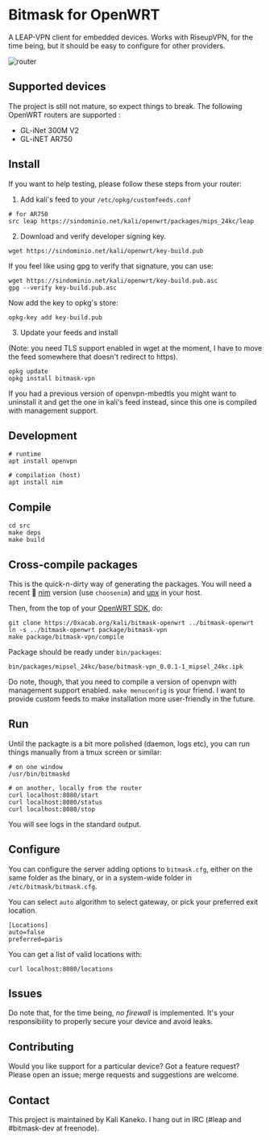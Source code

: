 # Bitmask for OpenWRT

A LEAP-VPN client for embedded devices. Works with RiseupVPN, for the time
being, but it should be easy to configure for other providers.

![router](https://0xacab.org/kali/bitmask-openwrt/-/raw/master/docs/router.png)

## Supported devices

The project is still not mature, so expect things to break. The following OpenWRT routers are supported :

* GL-iNet 300M V2
* GL-iNET AR750


## Install

If you want to help testing, please follow these steps from your router:

1. Add kali's feed to your `/etc/opkg/customfeeds.conf`

```
# for AR750
src leap https://sindominio.net/kali/openwrt/packages/mips_24kc/leap
```

2. Download and verify developer signing key.

```
wget https://sindominio.net/kali/openwrt/key-build.pub
```

If you feel like using gpg to verify that signature, you can use:

```
wget https://sindominio.net/kali/openwrt/key-build.pub.asc
gpg --verify key-build.pub.asc
```

Now add the key to opkg's store:

```
opkg-key add key-build.pub
```

3. Update your feeds and install

(Note: you need TLS support enabled in wget at the moment, I have to move the feed somewhere that doesn't redirect to https).

```
opkg update
opkg install bitmask-vpn
```

If you had a previous version of openvpn-mbedtls you might want to uninstall it and get the one in kali's feed instead, since this one is compiled with management support.


## Development

```
# runtime
apt install openvpn

# compilation (host)
apt install nim
```

## Compile

```
cd src
make deps
make build
```

## Cross-compile packages

This is the quick-n-dirty way of generating the packages.
You will need a recent 👑 [nim](https://nim-lang.org/) version (use `choosenim`) and [upx](https://upx.github.io/) in your host.

Then, from the top of your [OpenWRT SDK](https://github.com/openwrt/openwrt/), do:

```
git clone https://0xacab.org/kali/bitmask-openwrt ../bitmask-openwrt
ln -s ../bitmask-openwrt package/bitmask-vpn
make package/bitmask-vpn/compile
```

Package should be ready under `bin/packages`:

```
bin/packages/mipsel_24kc/base/bitmask-vpn_0.0.1-1_mipsel_24kc.ipk
```

Do note, though, that you need to compile a version of openvpn with management
support enabled. `make menuconfig` is your friend. I want to provide custom
feeds to make installation more user-friendly in the future.

## Run

Until the packagte is a bit more polished (daemon, logs etc), you can run things manually from a tmux screen or similar:

```
# on one window
/usr/bin/bitmaskd

# on another, locally from the router
curl localhost:8080/start
curl localhost:8080/status
curl localhost:8080/stop
```

You will see logs in the standard output.

## Configure

You can configure the server adding options to `bitmask.cfg`, either on the
same folder as the binary, or in a system-wide folder in
`/etc/bitmask/bitmask.cfg`. 

You can select `auto` algorithm to select gateway, or pick your preferred exit
location.

```
[Locations]
auto=false
preferred=paris
```

You can get a list of valid locations with:

```
curl localhost:8080/locations
```

## Issues

Do note that, for the time being, *no firewall* is implemented. It's your
responsibility to properly secure your device and avoid leaks.

## Contributing

Would you like support for a particular device? Got a feature request? 
Please open an issue; merge requests and suggestions are welcome.

## Contact

This project is maintained by Kali Kaneko. I hang out in IRC (#leap and #bitmask-dev at freenode).
